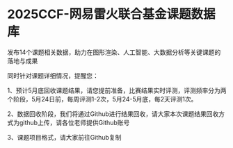 # 2025CCF-网易雷火联合基金课题数据库
发布14个课题相关数据，助力在图形渲染、人工智能、大数据分析等关键课题的落地与成果

同时针对课题详细情况，提醒您：​

1、预计5月底回收课题结果，请您提前准备，比赛结果实时评测，评测频率分为两个阶段，5月24日前，每周评测1-2次，5月24-5月底，每2天评测1次。

2、数据回收阶段，我们将通过Github进行结果回收，请大家本次课题结果回收方式为github上传，请各位老师提供Github账号

3、课题项目格式，请大家前往Github复制
